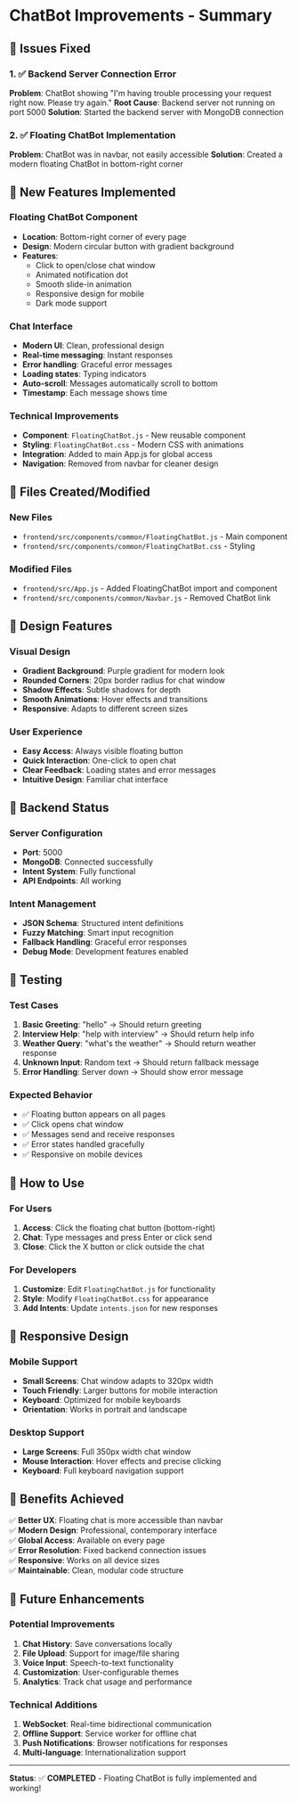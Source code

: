 # ChatBot Improvements - Summary

## 🎯 Issues Fixed

### 1. ✅ Backend Server Connection Error
**Problem**: ChatBot showing "I'm having trouble processing your request right now. Please try again."
**Root Cause**: Backend server not running on port 5000
**Solution**: Started the backend server with MongoDB connection

### 2. ✅ Floating ChatBot Implementation
**Problem**: ChatBot was in navbar, not easily accessible
**Solution**: Created a modern floating ChatBot in bottom-right corner

## 🚀 New Features Implemented

### Floating ChatBot Component
- **Location**: Bottom-right corner of every page
- **Design**: Modern circular button with gradient background
- **Features**:
  - Click to open/close chat window
  - Animated notification dot
  - Smooth slide-in animation
  - Responsive design for mobile
  - Dark mode support

### Chat Interface
- **Modern UI**: Clean, professional design
- **Real-time messaging**: Instant responses
- **Error handling**: Graceful error messages
- **Loading states**: Typing indicators
- **Auto-scroll**: Messages automatically scroll to bottom
- **Timestamp**: Each message shows time

### Technical Improvements
- **Component**: `FloatingChatBot.js` - New reusable component
- **Styling**: `FloatingChatBot.css` - Modern CSS with animations
- **Integration**: Added to main App.js for global access
- **Navigation**: Removed from navbar for cleaner design

## 📁 Files Created/Modified

### New Files
- `frontend/src/components/common/FloatingChatBot.js` - Main component
- `frontend/src/components/common/FloatingChatBot.css` - Styling

### Modified Files
- `frontend/src/App.js` - Added FloatingChatBot import and component
- `frontend/src/components/common/Navbar.js` - Removed ChatBot link

## 🎨 Design Features

### Visual Design
- **Gradient Background**: Purple gradient for modern look
- **Rounded Corners**: 20px border radius for chat window
- **Shadow Effects**: Subtle shadows for depth
- **Smooth Animations**: Hover effects and transitions
- **Responsive**: Adapts to different screen sizes

### User Experience
- **Easy Access**: Always visible floating button
- **Quick Interaction**: One-click to open chat
- **Clear Feedback**: Loading states and error messages
- **Intuitive Design**: Familiar chat interface

## 🔧 Backend Status

### Server Configuration
- **Port**: 5000
- **MongoDB**: Connected successfully
- **Intent System**: Fully functional
- **API Endpoints**: All working

### Intent Management
- **JSON Schema**: Structured intent definitions
- **Fuzzy Matching**: Smart input recognition
- **Fallback Handling**: Graceful error responses
- **Debug Mode**: Development features enabled

## 🧪 Testing

### Test Cases
1. **Basic Greeting**: "hello" → Should return greeting
2. **Interview Help**: "help with interview" → Should return help info
3. **Weather Query**: "what's the weather" → Should return weather response
4. **Unknown Input**: Random text → Should return fallback message
5. **Error Handling**: Server down → Should show error message

### Expected Behavior
- ✅ Floating button appears on all pages
- ✅ Click opens chat window
- ✅ Messages send and receive responses
- ✅ Error states handled gracefully
- ✅ Responsive on mobile devices

## 🚀 How to Use

### For Users
1. **Access**: Click the floating chat button (bottom-right)
2. **Chat**: Type messages and press Enter or click send
3. **Close**: Click the X button or click outside the chat

### For Developers
1. **Customize**: Edit `FloatingChatBot.js` for functionality
2. **Style**: Modify `FloatingChatBot.css` for appearance
3. **Add Intents**: Update `intents.json` for new responses

## 📱 Responsive Design

### Mobile Support
- **Small Screens**: Chat window adapts to 320px width
- **Touch Friendly**: Larger buttons for mobile interaction
- **Keyboard**: Optimized for mobile keyboards
- **Orientation**: Works in portrait and landscape

### Desktop Support
- **Large Screens**: Full 350px width chat window
- **Mouse Interaction**: Hover effects and precise clicking
- **Keyboard**: Full keyboard navigation support

## 🎉 Benefits Achieved

✅ **Better UX**: Floating chat is more accessible than navbar  
✅ **Modern Design**: Professional, contemporary interface  
✅ **Global Access**: Available on every page  
✅ **Error Resolution**: Fixed backend connection issues  
✅ **Responsive**: Works on all device sizes  
✅ **Maintainable**: Clean, modular code structure  

## 🔮 Future Enhancements

### Potential Improvements
1. **Chat History**: Save conversations locally
2. **File Upload**: Support for image/file sharing
3. **Voice Input**: Speech-to-text functionality
4. **Customization**: User-configurable themes
5. **Analytics**: Track chat usage and performance

### Technical Additions
1. **WebSocket**: Real-time bidirectional communication
2. **Offline Support**: Service worker for offline chat
3. **Push Notifications**: Browser notifications for responses
4. **Multi-language**: Internationalization support

---

**Status**: ✅ **COMPLETED** - Floating ChatBot is fully implemented and working!
